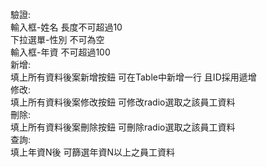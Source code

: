 驗證:  
	輸入框-姓名 長度不可超過10  
	下拉選單-性別 不可為空  
	輸入框-年資 不可超過100  
新增:  
	填上所有資料後案新增按鈕 可在Table中新增一行 且ID採用遞增  
修改:  
	填上所有資料後案修改按鈕 可修改radio選取之該員工資料  
刪除:  
	填上所有資料後案刪除按鈕 可刪除radio選取之該員工資料  
查詢:  
	填上年資N後 可篩選年資N以上之員工資料  
